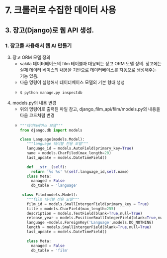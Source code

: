 # 7. 크롤러로 수집한 데이터 사용
## 3. 장고(Django)로 웹 API 생성.
### 1. 장고를 사용해서 웹 AI 만들기
3. 장고 ORM 모델 정의
   - sakila 데이터베이스의 film 테이블과 대응되는 장고 ORM 모델 정의. 장고에는 실제 데이터 베이스의 내용을 기반으로 데이터베이스를 자동으로 생성해주는 기능 있음.
   - 다음 명령어 실행해서 데이터베이스 모델의 기본 형태 생성
   - ```cmd
     $ python manage.py inspectdb
     ```
4. models.py의 내용 변경
   - 위의 명령어로 출력된 파일 참고, django_film_api/film/models.py의 내용을 다음 코드처럼 변경
   - ```python
     """데이터베이스 모델"""
     from django.db import models
     
     class Language(models.Model):
        """language 테이블 전용 모델"""
        language_id = models.AutoField(primary_key=True)
        name = models.CharFiled(max_length=20)
        last_update = models.DateTimeField()
        
        def __str__(self):
          return '%s %s' %(self.language_id,self.name)
        class Meta:
          managed = False
          db_table = 'language'
      
      class Film(models.Model):
        """film 테이블 전용 모델"""
        film_id = models.SmallIntergerField(primary_key = True)
        title = models.CharField(max_length=255)
        description = models.TextField(blank=True,null=True)
        release_year = models.PositiveSmallIntegerField(blank=True,null=True)
        language =models.ForeignKey('Language',models.DO_NOTHING)
        length = models.SmallIntergerField(blank=True,null=True)
        last_update = models.DateTimeField()
      
        class Meta:
          managed = False
          db_table = 'film'
     ```